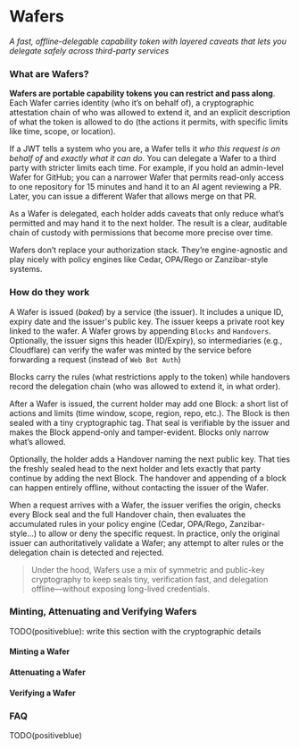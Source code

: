 # Wafers

*A fast, offline-delegable capability token with layered caveats that lets you delegate safely across third-party services*

### What are Wafers?

**Wafers are portable capability tokens you can restrict and pass along**. Each Wafer carries identity (who it’s on behalf of), a cryptographic attestation chain of who was allowed to extend it, and an explicit description of what the token is allowed to do (the actions it permits, with specific limits like time, scope, or location).

If a JWT tells a system who you are, a Wafer tells it *who this request is on behalf of* and *exactly what it can do*. You can delegate a Wafer to a third party with stricter limits each time. For example, if you hold an admin-level Wafer for GitHub; you can a narrower Wafer that permits read-only access to one repository for 15 minutes and hand it to an AI agent reviewing a PR. Later, you can issue a different Wafer that allows merge on that PR.

As a Wafer is delegated, each holder adds caveats that only reduce what’s permitted and may hand it to the next holder. The result is a clear, auditable chain of custody with permissions that become more precise over time. 

Wafers don’t replace your authorization stack. They’re engine-agnostic and play nicely with policy engines like Cedar, OPA/Rego or Zanzibar-style systems.

### How do they work

A Wafer is issued (*baked*) by a service (the issuer). It includes a unique ID, expiry date and the issuer's public key. The issuer keeps a private root key linked to the wafer. A Wafer grows by appending `Blocks` and `Handovers`. Optionally, the issuer signs this header (ID/Expiry), so intermediaries (e.g., Cloudflare) can verify the wafer was minted by the service before forwarding a request (instead of `Web Bot Auth`)

Blocks carry the rules (what restrictions apply to the token) while handovers record the delegation chain (who was allowed to extend it, in what order).

After a Wafer is issued, the current holder may add one Block: a short list of actions and limits (time window, scope, region, repo, etc.). The Block is then sealed with a tiny cryptographic tag. That seal is verifiable by the issuer and makes the Block append-only and tamper-evident. Blocks only narrow what’s allowed.

Optionally, the holder adds a Handover naming the next public key. That ties the freshly sealed head to the next holder and lets exactly that party continue by adding the next Block. The handover and appending of a block can happen entirely offline, without contacting the issuer of the Wafer.

When a request arrives with a Wafer, the issuer verifies the origin, checks every Block seal and the full Handover chain, then evaluates the accumulated rules in your policy engine (Cedar, OPA/Rego, Zanzibar-style...) to allow or deny the specific request. In practice, only the original issuer can authoritatively validate a Wafer; any attempt to alter rules or the delegation chain is detected and rejected.

> Under the hood, Wafers use a mix of symmetric and public-key cryptography to keep seals tiny, verification fast, and delegation offline—without exposing long-lived credentials.

### Minting, Attenuating and Verifying Wafers

TODO(positiveblue): write this section with the cryptographic details


#### Minting a Wafer

#### Attenuating a Wafer

#### Verifying a Wafer


### FAQ

TODO(positiveblue)
